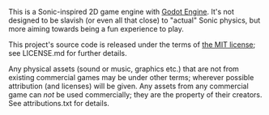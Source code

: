 This is a Sonic-inspired 2D game engine with [Godot Engine](https://godotengine.org/). It's not designed to be slavish (or even all that close) to "actual" Sonic physics, but more aiming towards being a fun experience to play.

This project's source code is released under the terms of [the MIT license](https://opensource.org/licenses/MIT); see LICENSE.md for further details.

Any physical assets (sound or music, graphics etc.) that are not from existing commercial games may be under other terms; wherever possible attribution (and licenses) will be given. Any assets from any commercial game can *not* be used commercially; they are the property of their creators. See attributions.txt for details.
